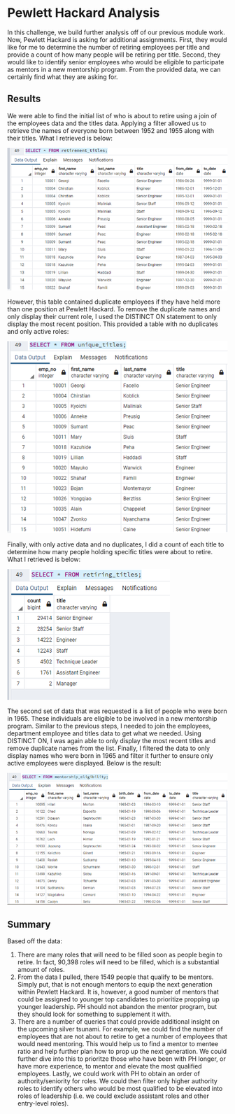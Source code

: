 # Pewlett Hackard Analysis
In this challenge, we build further analysis off of our previous module work. Now, Pewlett Hackard is asking for additional assignments. First, they would like for me to determine the number of retiring employees per title and provide a count of how many people will be retiring per title. Second, they would like to identify senior employees who would be eligible to participate as mentors in a new mentorship program. From the provided data, we can certainly find what they are asking for.

## Results
We were able to find the initial list of who is about to retire using a join of the employees data and the titles data. Applying a filter allowed us to retrieve the names of everyone born between 1952 and 1955 along with their titles. What I retrieved is below:

![](rt.png)

However, this table contained duplicate employees if they have held more than one position at Pewlett Hackard. To remove the duplicate names and only display their current role, I used the DISTINCT ON statement to only display the most recent position. This provided a table with no duplicates and only active roles:

![](ut.png)

Finally, with only active data and no duplicates, I did a count of each title to determine how many people holding specific titles were about to retire. What I retrieved is below: 

![](retiring.png)

The second set of data that was requested is a list of people who were born in 1965. These individuals are eligible to be involved in a new mentorship program. Similar to the previous steps, I needed to join the employees, department employee and titles data to get what we needed. Using DISTINCT ON, I was again able to only display the most recent titles and remove duplicate names from the list. Finally, I filtered the data to only display names who were born in 1965 and filter it further to ensure only active employees were displayed. Below is the result:

![](me.png)

## Summary
Based off the data:
1. There are many roles that will need to be filled soon as people begin to retire. In fact, 90,398 roles will need to be filled, which is a substantial amount of roles.
2. From the data I pulled, there 1549 people that qualify to be mentors. Simply put, that is not enough mentors to equip the next generation within Pewlett Hackard. It is, however, a good number of mentors that could be assigned to younger top candidates to prioritize propping up younger leadership. PH should not abandon the mentor program, but they should look for something to supplement it with.
3. There are a number of queries that could provide additional insight on the upcoming silver tsunami. For example, we could find the number of employees that are not about to retire to get a number of employees that would need mentoring. This would help us to find a mentor to mentee ratio and help further plan how to prop up the next generation. We could further dive into this to prioritze those who have been with PH longer, or have more experience, to mentor and elevate the most qualified employees. Lastly, we could work with PH to obtain an order of authority/seniority for roles. We could then filter only higher authority roles to identify others who would be most qualified to be elevated into roles of leadership (i.e. we could exclude assistant roles and other entry-level roles).
